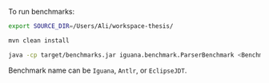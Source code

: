 
To run benchmarks:

```bash
export SOURCE_DIR=/Users/Ali/workspace-thesis/

mvn clean install

java -cp target/benchmarks.jar iguana.benchmark.ParserBenchmark <Benchmark Name> <ProjectName> <WarmupInter> <MeasurementIter>
```

Benchmark name can be `Iguana`, `Antlr`, or `EclipseJDT`.

